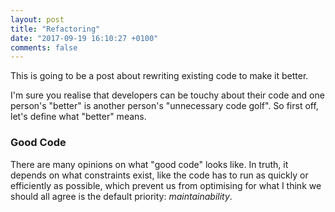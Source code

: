 ```yaml
---
layout: post
title: "Refactoring"
date: "2017-09-19 16:10:27 +0100"
comments: false
---
```


This is going to be a post about rewriting existing code to make it better.
<!--more-->
I'm sure you realise that developers can be touchy about their code and one
person's "better" is another person's "unnecessary code golf". So first off,
let's define what "better" means.

### Good Code

There are many opinions on what "good code" looks like. In truth, it depends on
what constraints exist, like the code has to run as quickly or efficiently as
possible, which prevent us from optimising for what I think we should all agree
is the default priority: *maintainability*.


